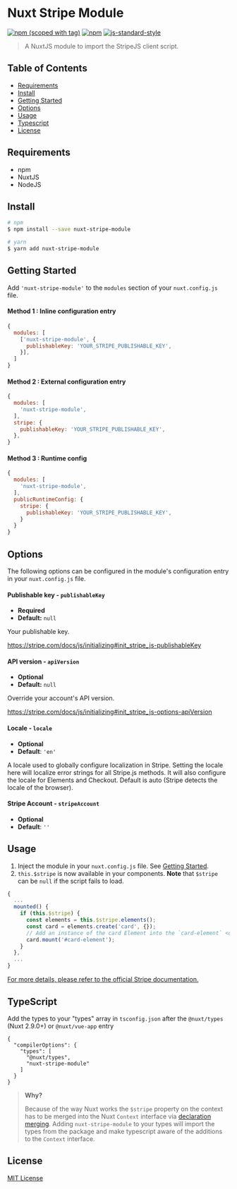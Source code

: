 # Nuxt Stripe Module

[![npm (scoped with tag)](https://img.shields.io/npm/v/nuxt-stripe-module/latest.svg?style=flat-square)](https://npmjs.com/package/nuxt-stripe-module)
[![npm](https://img.shields.io/npm/dt/nuxt-stripe-module.svg?style=flat-square)](https://npmjs.com/package/nuxt-stripe-module)
[![js-standard-style](https://img.shields.io/badge/code_style-standard-brightgreen.svg?style=flat-square)](http://standardjs.com)

> A NuxtJS module to import the StripeJS client script.

## Table of Contents ##

* [Requirements](#requirements)
* [Install](#install)
* [Getting Started](#getting-started)
* [Options](#options)
* [Usage](#usage)
* [Typescript](#typescript)
* [License](#license)

## Requirements

* npm
* NuxtJS
* NodeJS

## Install

```bash
# npm
$ npm install --save nuxt-stripe-module

# yarn
$ yarn add nuxt-stripe-module
```



## Getting Started

Add `'nuxt-stripe-module'` to the `modules` section of your `nuxt.config.js` file. 

#### Method 1 : Inline configuration entry

```javascript
{
  modules: [
    ['nuxt-stripe-module', {
      publishableKey: 'YOUR_STRIPE_PUBLISHABLE_KEY',
    }],
  ]
}
```

#### Method 2 : External configuration entry

```js
{
  modules: [
    'nuxt-stripe-module',
  ],
  stripe: {
    publishableKey: 'YOUR_STRIPE_PUBLISHABLE_KEY',
  },
}
```

#### Method 3 : Runtime config

```js
{
  modules: [
    'nuxt-stripe-module',
  ],
  publicRuntimeConfig: {
    stripe: {
      publishableKey: 'YOUR_STRIPE_PUBLISHABLE_KEY',
    }
  }
}
```


## Options

The following options can be configured in the module's configuration entry in your `nuxt.config.js` file.

#### Publishable key - `publishableKey`

- **Required**
- **Default:** `null`

Your publishable key.

https://stripe.com/docs/js/initializing#init_stripe_js-publishableKey

#### API version - `apiVersion`

- **Optional**
- **Default:** `null`

Override your account's API version.

https://stripe.com/docs/js/initializing#init_stripe_js-options-apiVersion

#### Locale - `locale`

- **Optional**
- **Default**: `'en'`

A locale used to globally configure localization in Stripe. Setting the locale here will localize
error strings for all Stripe.js methods. It will also configure the locale for Elements and Checkout. Default is auto (Stripe detects the locale of the browser).

#### Stripe Account - `stripeAccount`

- **Optional**
- **Default**: `''`

## Usage

1. Inject the module in your `nuxt.config.js` file. See [Getting Started](#getting-started).
2. `this.$stripe` is now available in your components. **Note** that `$stripe` can be `null` if the script fails to load.

```js
{
  ...
  mounted() {
    if (this.$stripe) {
      const elements = this.$stripe.elements();
      const card = elements.create('card', {});
      // Add an instance of the card Element into the `card-element` <div>
      card.mount('#card-element');
    }
  },
  ...
}
```
[For more details, please refer to the official Stripe documentation.](https://stripe.com/docs/stripe-js/reference)

## TypeScript

Add the types to your "types" array in `tsconfig.json` after the `@nuxt/types` (Nuxt 2.9.0+) or `@nuxt/vue-app` entry

```json{}[tsconfig.json]
{
  "compilerOptions": {
    "types": [
      "@nuxt/types",
      "nuxt-stripe-module"
    ]
  }
}
```
> **Why?**
>
> Because of the way Nuxt works the `$stripe` property on the context has to be merged into the Nuxt `Context` interface via [declaration merging](https://www.typescriptlang.org/docs/handbook/declaration-merging.html). Adding `nuxt-stripe-module` to your types will import the types from the package and make typescript aware of the additions to the `Context` interface.


## License

[MIT License](./LICENSE)
